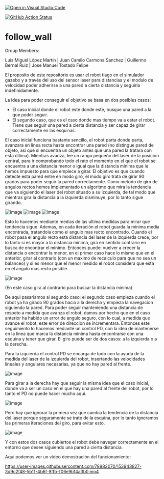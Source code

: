 [![Open in Visual Studio Code](https://classroom.github.com/assets/open-in-vscode-f059dc9a6f8d3a56e377f745f24479a46679e63a5d9fe6f495e02850cd0d8118.svg)](https://classroom.github.com/online_ide?assignment_repo_id=6883153&assignment_repo_type=AssignmentRepo)

[![GitHub Action
Status](https://github.com/Docencia-fmrico/follow-wall-grupo-dia-libre/workflows/main/badge.svg)](https://github.com/Docencia-fmrico/follow-wall-grupo-dia-libre)


# follow_wall

Group Members:

Luis Miguel López Martín |
Juan Camilo Carmona Sanchez |
Guillermo Bernal Ruiz |
Jose Manuel Tostado Felipe


El proposito de este repositorio es usar el robot tiago en el simulador gazebo y a través del uso del sensor laser para distancias y el modulo de velocidad poder adherirse a una pared a cierta distancia y seguirla indefinidamente.

La idea para poder conseguir el objetivo se basa en dos posibles casos:

- El caso inicial donde el robot este donde este, busque una pared a la que poder seguir.
- El segundo caso, que es el caso donde mas tiempo va a estar el robot. Tiene que seguir una pared a cierta distancia y ser capaz de girar correctamente en las esquinas.

El caso inicial funciona bastante sencillo, el robot parta donde parta, avanzara en linea recta hasta encontrar una pared (no distingue pared de objeto, asi que si encuentra un objeto antes que una pared la tratara con esta última). Mientras avanza, lee un rango pequeño del laser de la posicion central, para ir comprobando todo el rato el momento en el que el robot se encuentra a una distancia menor o igual que la distancia minima que le hemos impuesto para que empiece a girar.
El objetivo es que cuando detecte esta pared entre en modo giro, el modo giro trata de girar 90 grados para poder seguir la pared correctamente.
Como metodo de giro de angulos rectos hemos implementado un algoritmo que mira la tendencia que va siguiendo el laser del robot situado a su izquierda, de tal modo que mientras gira la distancia a la izquierda disminuye, por lo tanto sigue girando.


![image](https://user-images.githubusercontent.com/78974537/153905533-fa77956e-795f-4e36-857a-c5a23c536069.png)
![image](https://user-images.githubusercontent.com/78974537/153905553-399291d1-69a0-4aac-91a6-23b59a2e6119.png)
![image](https://user-images.githubusercontent.com/78974537/153905566-31e4d693-f34f-4e82-9459-9b4750143696.png)

Esto lo hacemos mediante medias de las ultima medidas para mirar que tendencia sigue. Ademas, en cada iteración el robot guarda la minima media encontrada, tratandola como el angulo mas recto encontrado.
Cuando el robot pasa el angulo recto esta distancia del laser de la izquierda crece, por lo tanto si es mayor a la distancia minima, gira en sentido contrario en busca de encontrar el minimo.
Entonces puede: vuelver a crecer la distancia o encontrar la menor, en el primer caso hace lo mismo que en el anterior, girar al contrario (con un maximo de recalculo para que no sea un balanceo) y si es menor que el menor medido el robot considera que esta en el angulo mas recto posible.


![image](https://user-images.githubusercontent.com/78974537/153907394-751cb79e-68b6-446f-a024-e53bfa754733.png)


(En este caso gira al contrario para buscar la distancia minima)

De aqui pasariamos al segundo caso; el segundo caso empieza cuando el robot ya ha girado 90 grados hacia a la derecha y empieza la navegacion siguiendo la pared.
Para poder seguir manteniendo una distancia de respeto a medida que avanza el robot, damos por hecho que en el caso anterior ha habido un error de angulo seguro, con lo cual, a medida que avance el robot, este error de direccion se incrementara.
Entonces este seguimiento lo hacemos mediante un control PD, con la idea de mantenerse en la linea que marca la distancia minima hasta encontrarse con una esquina y tener que girar.
El giro puede ser de dos casos: a la izquierda o a la derecha.

Para la izquierda el control PD se encarga de todo con la ayuda de la medida del laser de la izquierda del robot, insertando las velocidades lineales y angulares necesarias, ya que no hay pared al frente.

![image](https://user-images.githubusercontent.com/78974537/153905796-f1df55af-d8ae-405f-8da1-7ec2c11f1e63.png)

Para girar a la derecha hay que seguir la misma idea que el caso inicial, donde va a ser un caso en el que hay una pared al frente del robot, por lo tanto el PD no puede hacer mucho aqui.

![image](https://user-images.githubusercontent.com/78974537/153905817-35d763d1-2f0e-4321-bbac-a7978695d7ce.png)

Pero hay que ignorar la primera vez que cambia la tendencia de la distancia del laser porque seguramente se trate de la esquina, por lo tanto ignoramos las primeras iteraciones del giro, para evitar esto.


![image](https://user-images.githubusercontent.com/78974537/153906804-d9d21521-7fcc-450a-9579-01df374c473e.png)


Y con estos dos casos cubiertos el robot debe navegar correctamente en el entorno que desee siguiendo una pared a cierta distancia.

Aquí podemos ver un vídeo demostración del funcionamiento:


https://user-images.githubusercontent.com/78983070/153943827-3d9c2f48-5b11-4b6f-8ffb-f06e9b14a3b0.mp4


